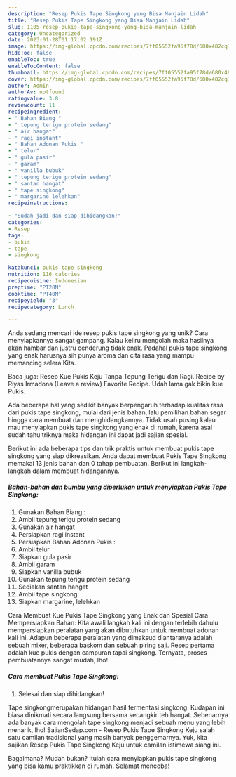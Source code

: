 ```yaml
---
description: "Resep Pukis Tape Singkong yang Bisa Manjain Lidah"
title: "Resep Pukis Tape Singkong yang Bisa Manjain Lidah"
slug: 1105-resep-pukis-tape-singkong-yang-bisa-manjain-lidah
category: Uncategorized
date: 2023-01-28T01:17:02.191Z
image: https://img-global.cpcdn.com/recipes/7ff05552fa95f78d/680x482cq70/pukis-tape-singkong-foto-resep-utama.jpg
hideToc: false
enableToc: true
enableTocContent: false
thumbnail: https://img-global.cpcdn.com/recipes/7ff05552fa95f78d/680x482cq70/pukis-tape-singkong-foto-resep-utama.jpg
cover: https://img-global.cpcdn.com/recipes/7ff05552fa95f78d/680x482cq70/pukis-tape-singkong-foto-resep-utama.jpg
author: Admin
authorAv: notfound
ratingvalue: 3.8
reviewcount: 11
recipeingredient:
- " Bahan Biang "
- " tepung terigu protein sedang"
- " air hangat"
- " ragi instant"
- " Bahan Adonan Pukis "
- " telur"
- " gula pasir"
- " garam"
- " vanilla bubuk"
- " tepung terigu protein sedang"
- " santan hangat"
- " tape singkong"
- " margarine lelehkan"
recipeinstructions:

- "Sudah jadi dan siap dihidangkan!"
categories:
- Resep
tags:
- pukis
- tape
- singkong

katakunci: pukis tape singkong 
nutrition: 116 calories
recipecuisine: Indonesian
preptime: "PT28M"
cooktime: "PT40M"
recipeyield: "3"
recipecategory: Lunch

---
```





Anda sedang mencari ide resep pukis tape singkong yang unik? Cara menyiapkannya sangat gampang. Kalau keliru mengolah maka hasilnya akan hambar dan justru cenderung tidak enak. Padahal pukis tape singkong yang enak harusnya sih punya aroma dan cita rasa yang mampu memancing selera Kita.





Baca juga: Resep Kue Pukis Keju Tanpa Tepung Terigu dan Ragi. Recipe by Riyas Irmadona (Leave a review) Favorite Recipe. Udah lama gak bikin kue Pukis.

Ada beberapa hal yang sedikit banyak berpengaruh terhadap kualitas rasa dari pukis tape singkong, mulai dari jenis bahan, lalu pemilihan bahan segar hingga cara membuat dan menghidangkannya. Tidak usah pusing kalau mau menyiapkan pukis tape singkong yang enak di rumah, karena asal sudah tahu triknya maka hidangan ini dapat jadi sajian spesial.






Berikut ini ada beberapa tips dan trik praktis untuk membuat pukis tape singkong yang siap dikreasikan. Anda dapat membuat Pukis Tape Singkong memakai 13 jenis bahan dan 0 tahap pembuatan. Berikut ini langkah-langkah dalam membuat hidangannya.

<!--inarticleads1-->

##### Bahan-bahan dan bumbu yang diperlukan untuk menyiapkan Pukis Tape Singkong:

1. Gunakan  Bahan Biang :
1. Ambil  tepung terigu protein sedang
1. Gunakan  air hangat
1. Persiapkan  ragi instant
1. Persiapkan  Bahan Adonan Pukis :
1. Ambil  telur
1. Siapkan  gula pasir
1. Ambil  garam
1. Siapkan  vanilla bubuk
1. Gunakan  tepung terigu protein sedang
1. Sediakan  santan hangat
1. Ambil  tape singkong
1. Siapkan  margarine, lelehkan


Cara Membuat Kue Pukis Tape Singkong yang Enak dan Spesial Cara Mempersiapkan Bahan: Kita awali langkah kali ini dengan terlebih dahulu mempersiapkan peralatan yang akan dibutuhkan untuk membuat adonan kali ini. Adapun beberapa peralatan yang dimaksud diantaranya adalah sebuah mixer, beberapa baskom dan sebuah piring saji. Resep pertama adalah kue pukis dengan campuran tapai singkong. Ternyata, proses pembuatannya sangat mudah, lho! 

<!--inarticleads2-->

##### Cara membuat Pukis Tape Singkong:


1. Selesai dan siap dihidangkan!

Tape singkongmerupakan hidangan hasil fermentasi singkong. Kudapan ini biasa dinikmati secara langsung bersama secangkir teh hangat. Sebenarnya ada banyak cara mengolah tape singkong menjadi sebuah menu yang lebih menarik, lho! SajianSedap.com - Resep Pukis Tape Singkong Keju salah satu camilan tradisional yang masih banyak penggemarnya. Yuk, kita sajikan Resep Pukis Tape Singkong Keju untuk camilan istimewa siang ini. 

Bagaimana? Mudah bukan? Itulah cara menyiapkan pukis tape singkong yang bisa kamu praktikkan di rumah. Selamat mencoba!
